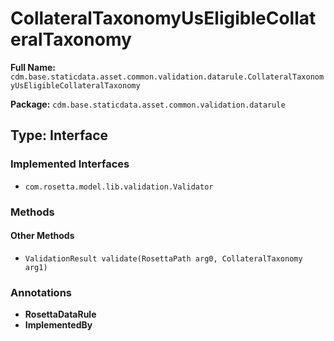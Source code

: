 # CollateralTaxonomyUsEligibleCollateralTaxonomy

**Full Name:** `cdm.base.staticdata.asset.common.validation.datarule.CollateralTaxonomyUsEligibleCollateralTaxonomy`

**Package:** `cdm.base.staticdata.asset.common.validation.datarule`

## Type: Interface

### Implemented Interfaces

- `com.rosetta.model.lib.validation.Validator`

### Methods

#### Other Methods

- `ValidationResult validate(RosettaPath arg0, CollateralTaxonomy arg1)`

### Annotations

- **RosettaDataRule**
- **ImplementedBy**

